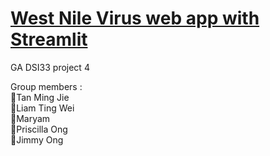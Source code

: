 # [West Nile Virus web app with Streamlit](https://dsi33-project4-group2.streamlit.app/)

GA DSI33 project 4

Group members : 
<br>
👨Tan Ming Jie
<br>
👨Liam Ting Wei
<br>
👩Maryam
<br>
👩Priscilla Ong
<br>
👨Jimmy Ong
<br>

